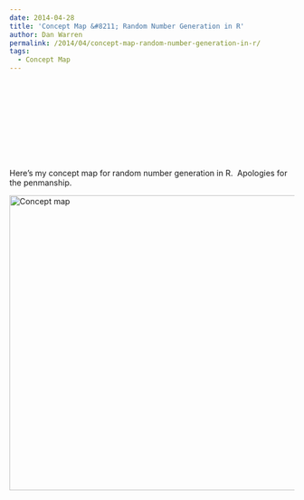 ```yaml
---
date: 2014-04-28
title: 'Concept Map &#8211; Random Number Generation in R'
author: Dan Warren
permalink: /2014/04/concept-map-random-number-generation-in-r/
tags:
  - Concept Map
---
```

&nbsp;

&nbsp;

&nbsp;

&nbsp;

&nbsp;

Here&#8217;s my concept map for random number generation in R.  Apologies for the penmanship.

[<img class="alignnone size-large wp-image-6811" alt="Concept map" src="http://teaching.software-carpentry.org/wp-content/uploads/2014/04/Concept-map1-1024x757.jpg" width="707" height="522" />][1]

 [1]: http://teaching.software-carpentry.org/wp-content/uploads/2014/04/Concept-map1.jpg
